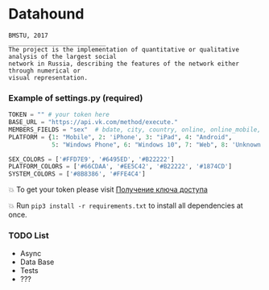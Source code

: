 # Datahound
    BMSTU, 2017
    ___________________________
    The project is the implementation of quantitative or qualitative analysis of the largest social 
    network in Russia, describing the features of the network either through numerical or 
    visual representation.
    
    
### Example of settings.py (required)

```python
TOKEN = "" # your token here
BASE_URL = "https://api.vk.com/method/execute."
MEMBERS_FIELDS = "sex"  # bdate, city, country, online, online_mobile, education, last_seen, relation
PLATFORM = {1: "Mobile", 2: 'iPhone', 3: "iPad", 4: "Android",
            5: "Windows Phone", 6: "Windows 10", 7: "Web", 8: 'Unknown'}

SEX_COLORS = ['#FFD7E9', '#6495ED', '#B22222']
PLATFORM_COLORS = ['#66CDAA', '#EE5C42', '#B22222', '#1874CD']
SYSTEM_COLORS = ['#8B8386', '#FFE4C4']
```
:collision: To get your token please visit [Получение ключа доступа](https://vk.com/dev/access_token)

:collision: Run `pip3 install -r requirements.txt` to install all dependencies at once.

### TODO List
- Async
- Data Base
- Tests
- ???

````